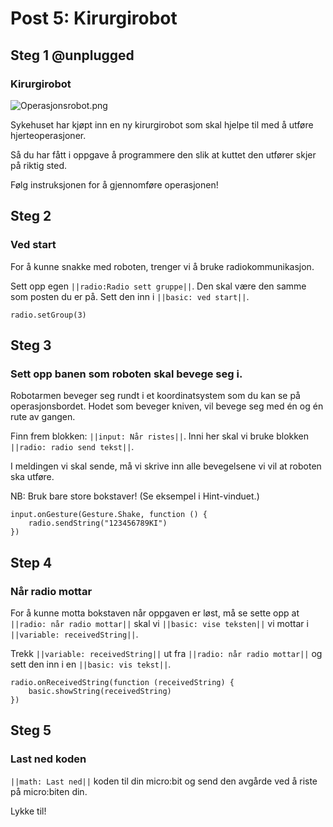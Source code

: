 # Post 5: Kirurgirobot

## Steg 1 @unplugged

### Kirurgirobot

![Operasjonsrobot.png](https://i.postimg.cc/ydJ4CGmY/Operasjonsrobot.png)

Sykehuset har kjøpt inn en ny kirurgirobot som skal hjelpe til med å utføre hjerteoperasjoner. 

Så du har fått i oppgave å programmere den slik at kuttet den utfører skjer på riktig sted.

Følg instruksjonen for å gjennomføre operasjonen!


## Steg 2

### Ved start

For å kunne snakke med roboten, trenger vi å bruke radiokommunikasjon. 

Sett opp egen ``||radio:Radio sett gruppe||``. Den skal være den samme som posten du er på. Sett den inn i ``||basic: ved start||``.

```blocks
radio.setGroup(3)
```

## Steg 3

### Sett opp banen som roboten skal bevege seg i.

Robotarmen beveger seg rundt i et koordinatsystem som du kan se på operasjonsbordet. Hodet som beveger kniven, vil bevege seg med én og én rute av gangen.

Finn frem blokken: ``||input: Når ristes||``. Inni her skal vi bruke blokken ``||radio: radio send tekst||``.

I meldingen vi skal sende, må vi skrive inn alle bevegelsene vi vil at roboten ska utføre.

NB: Bruk bare store bokstaver! (Se eksempel i Hint-vinduet.)

```blocks
input.onGesture(Gesture.Shake, function () {
    radio.sendString("123456789KI")
})
```


## Step 4

### Når radio mottar

For å kunne motta bokstaven når oppgaven er løst, må se sette opp at ``||radio: når radio mottar||`` skal vi ``||basic: vise teksten||`` vi mottar i ``||variable: receivedString||``.

Trekk ``||variable: receivedString||`` ut fra ``||radio: når radio mottar||`` og sett den inn i en ``||basic: vis tekst||``.

```blocks
radio.onReceivedString(function (receivedString) {
    basic.showString(receivedString)
})
```

## Steg 5

### Last ned koden

``||math: Last ned||`` koden til din micro:bit og send den avgårde ved å riste på micro:biten din. 

Lykke til!
